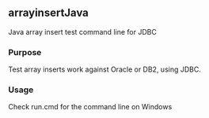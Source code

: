 ## arrayinsertJava
Java array insert test command line for JDBC

### Purpose
Test array inserts work against Oracle or DB2, using JDBC.

### Usage
Check run.cmd for the command line on Windows
